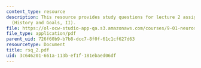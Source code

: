 ```yaml
---
content_type: resource
description: This resource provides study questions for lecture 2 assigned readings
  (History and Goals, II).
file: https://ol-ocw-studio-app-qa.s3.amazonaws.com/courses/9-01-neuroscience-and-behavior-fall-2003/3c646201661a113bef1f181ebaed06df_rsq_2.pdf
file_type: application/pdf
parent_uid: 726f60b9-b7b8-dcc7-8f0f-61c1cf627d63
resourcetype: Document
title: rsq_2.pdf
uid: 3c646201-661a-113b-ef1f-181ebaed06df
---
```

